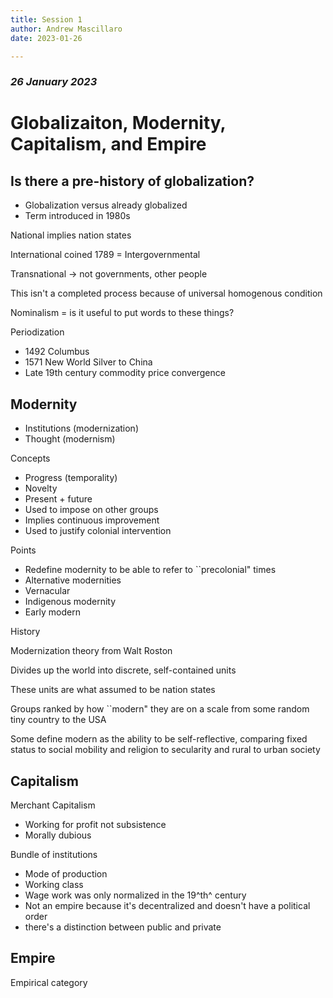 ```yaml
---
title: Session 1
author: Andrew Mascillaro
date: 2023-01-26

---
```


### _26 January 2023_

# Globalizaiton, Modernity, Capitalism, and Empire

## Is there a pre-history of globalization?

- Globalization versus already globalized
- Term introduced in 1980s

National implies nation states

International coined 1789 = Intergovernmental

Transnational -> not governments, other people

This isn't a completed process because of universal
homogenous condition

Nominalism = is it useful to put words to these things?

Periodization

- 1492 Columbus
- 1571 New World Silver to China
- Late 19th century commodity price convergence

## Modernity

- Institutions (modernization)
- Thought (modernism)

Concepts

- Progress (temporality)
- Novelty
- Present + future
- Used to impose on other groups
- Implies continuous improvement
- Used to justify colonial intervention

Points

- Redefine modernity to be able to refer to \`\`precolonial"
times
- Alternative modernities
- Vernacular
- Indigenous modernity
- Early modern

History

Modernization theory from Walt Roston

Divides up the world into discrete, self-contained units

These units are what assumed to be nation states

Groups ranked by how \`\`modern" they are on a scale from
some random tiny country to the USA

Some define modern as the ability to be self-reflective, comparing
fixed status to social mobility and religion to secularity
and rural to urban society

## Capitalism

Merchant Capitalism

- Working for profit not subsistence
- Morally dubious

Bundle of institutions

- Mode of production
- Working class
- Wage work was only normalized in the 19^th^ century
- Not an empire because it's decentralized and doesn't have a
political order
- there's a distinction between public and private

## Empire

Empirical category
